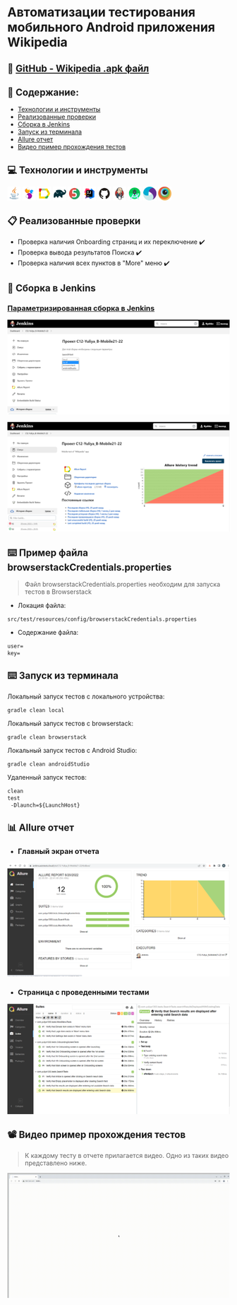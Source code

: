# Автоматизации тестирования мобильного Android приложения Wikipedia
## :link: <a target="_blank" href="https://github.com/wikimedia/apps-android-wikipedia/releases/tag/latest">GitHub - Wikipedia .apk файл</a>

## :page_with_curl: Содержание:

- <a href="#computer-сode_stack">Технологии и инструменты</a>
- <a href="#clipboard-реализованные-проверки">Реализованные проверки</a>
- <a href="#robot-сборки-в-Jenkins">Сборка в Jenkins</a>
- <a href="#keyboard-запуск-из-терминала">Запуск из терминала</a>
- <a href="#bar_chart-allure-отчет">Allure отчет</a>
- <a href="#film_projector-видео-пример-прохождения-тестов">Видео пример прохождения тестов</a>

## :computer: Технологии и инструменты
<p align="left">
<img width="6%" title="Java" src="images/logo/Java.svg">
<img width="6%" title="Selenide" src="images/logo/Selenide.svg">
<img width="6%" title="Allure Report" src="images/logo/Allure_Report.svg">
<img width="6%" title="Gradle" src="images/logo/Gradle.svg">
<img width="6%" title="JUnit5" src="images/logo/JUnit5.svg">
<img width="6%" title="IntelliJ IDEA" src="images/logo/Intelij_IDEA.svg">
<img width="6%" title="GitHub" src="images/logo/GitHub.svg">
<img width="6%" title="Jenkins" src="images/logo/Jenkins.svg">
<img width="6%" title="Android Studio" src="images/logo/Android_studio.svg">
<img width="6%" title="Appium" src="images/logo/Appium.svg">
<img width="6%" title="Browserstack" src="images/logo/Browserstack.svg">
</p>

## :clipboard: Реализованные проверки
- Проверка наличия Onboarding страниц и их переключение :heavy_check_mark:
- Проверка вывода результатов Поиска :heavy_check_mark:
- Проверка наличия всех пунктов в "More" меню :heavy_check_mark:

## :robot: Сборка в Jenkins
### <a target="_blank" href="https://jenkins.autotests.cloud/job/C12-Yuliya_B-Mobile21-22/">Параметризированная сборка в Jenkins</a>
<p align="center">
<img title="Jenkins Job Run with parameters" src="images/screenshots/jenkins-run.png">
</p>
<p align="center">
<img title="Jenkins Dashboard" src="images/screenshots/jenkins-dashboard.png">
</p>

## :keyboard: Пример файла browserstackCredentials.properties
> Файл browserstackCredentials.properties необходим для запуска тестов в Browserstack
- Локация файла:
```
src/test/resources/config/browserstackCredentials.properties
```
- Содержание файла:
```
user=
key=
```

## :keyboard: Запуск из терминала
Локальный запуск тестов с локального устройства:
```
gradle clean local
```

Локальный запуск тестов с browserstack:
```
gradle clean browserstack
```

Локальный запуск тестов с Android Studio:
```
gradle clean androidStudio
```

Удаленный запуск тестов:
```
clean
test
 -Dlaunch=${LaunchHost}
```


## :bar_chart: Allure отчет
- ### Главный экран отчета
<p align="center">
<img title="Allure Overview Dashboard" src="images/screenshots/allure-main-page.png">
</p>

- ### Страница с проведенными тестами
<p align="center">
<img title="Allure Test Page" src="images/screenshots/allure-test-page.png">
</p>

## :film_projector: Видео пример прохождения тестов
> К каждому тесту в отчете прилагается видео. Одно из таких видео представлено ниже.
<p align="center">
  <img title="Selenoid Video" src="images/gif/test-run.gif">
</p>
